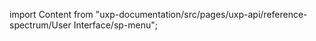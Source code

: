 
import Content from "uxp-documentation/src/pages/uxp-api/reference-spectrum/User Interface/sp-menu";

<Content query="product=photoshop"/>
